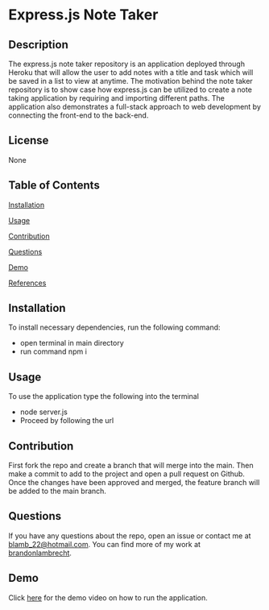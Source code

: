
  # Express.js Note Taker
   

  ## Description
  
  The express.js note taker repository is an application deployed through Heroku that will allow the user to add notes with a title and task which will be saved in a list to view at anytime. The motivation behind the note taker repository is to show case how express.js can be utilized to create a note taking application by requiring and importing different paths. The application also demonstrates a full-stack approach to web development by connecting the front-end to the back-end.

  ## License
  
  None
  
  ## Table of Contents

  [Installation](#installation)

  [Usage](#usage)

  [Contribution](#contribution)

  [Questions](#questions)
  
  [Demo](#demo)

  [References](#references)

  
  ## Installation

  To install necessary dependencies, run the following command:
  
  - open terminal in main directory
  - run command npm i 
  
  ## Usage

  To use the application type the following into the terminal
  
  - node server.js
  - Proceed by following the url 



  ## Contribution
  
  First fork the repo and create a branch that will merge into the main. Then make a commit to add to the project and open a pull request on Github. Once the changes have been approved and merged, the feature branch will be added to the main branch.
  
  ## Questions
  
  If you have any questions about the repo, open an issue or contact me at blamb_22@hotmail.com. You can find more of my work at  [brandonlambrecht](https//github.com/brandonlambrecht/).
    
  ## Demo

  Click [here](https://drive.google.com/file/d/1jQI79ZXp23KUs8YmWhKFqZOan2GG_TpI/view) for the demo video on how to run the application. 

